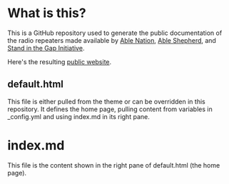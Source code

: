 # What is this?
This is a GitHub repository used to generate the public documentation of the radio repeaters made available by [Able Nation](https://able-nation.org), [Able Shepherd](https://ableshepherd.com), and [Stand in the Gap Initiative](https://StandInTheGapInitiative.com).

Here's the resulting [public website](https://ableshepherdrepeaters.github.io/).

## default.html
This file is either pulled from the theme or can be overridden in this repository.
It defines the home page, pulling content from variables in _config.yml and using index.md in its right pane.

# index.md
This file is the content shown in the right pane of default.html (the home page).
